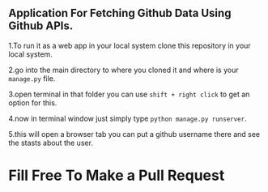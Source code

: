## Application For Fetching Github Data Using Github APIs.


1.To run it as a web app in your local system clone this repository in your local system.


2.go into the main directory to where you cloned it and where is your  ```manage.py``` file.


3.open terminal in that folder you can use ```shift + right click``` to get an option for this.


4.now in terminal window just simply type ```python manage.py runserver```.


5.this will open a browser tab you can put a github username there and see the stasts about the user.

<h1> Fill Free To Make a Pull Request</h1>
